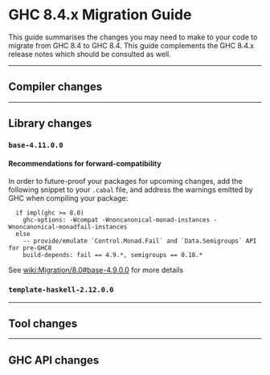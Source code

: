 # GHC 8.4.x Migration Guide


This guide summarises the changes you may need to make to your code to migrate from GHC 8.4 to GHC 8.4. This guide complements the GHC 8.4.x release notes which should be consulted as well.

---

## Compiler changes

---

## Library changes

### `base-4.11.0.0`

#### Recommendations for forward-compatibility


In order to future-proof your packages for upcoming changes, add the following snippet to your `.cabal` file, and address the warnings emitted by GHC when compiling your package:

```wiki
  if impl(ghc >= 8.0)
    ghc-options: -Wcompat -Wnoncanonical-monad-instances -Wnoncanonical-monadfail-instances
  else
    -- provide/emulate `Control.Monad.Fail` and `Data.Semigroups` API for pre-GHC8
    build-depends: fail == 4.9.*, semigroups == 0.18.*
```


See [wiki:Migration/8.0\#base-4.9.0.0](migration/8.0#) for more details

### `template-haskell-2.12.0.0`

---

## Tool changes

---

## GHC API changes